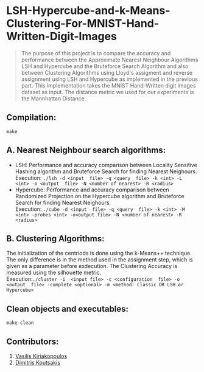 # LSH-Hypercube-and-k-Means-Clustering-For-MNIST-Hand-Written-Digit-Images

> The purpose of this project is to compare the accuracy and performance between the Approximate Nearest Neighbour Algorithms LSH and Hypercube and the Bruteforce Search Algorithm and also between Clustering Algorithms using Lloyd's assigment and reverse assignment using LSH and Hypercube as implemented in the previous part. This implementation takes the MNIST Hand-Written digit images dataset as input. The distance metric we used for our experiments is the Mannhattan Distance.

## Compilation:
```
make
```

## A. Nearest Neighbour search algorithms:
* LSH: Performance and accuracy comparison between Locality Sensitive Hashing algorithm and Bruteforce Search for finding Nearest Neighours.\
Execution: `./lsh -d <input  file> -q <query  file> -k <int> -L <int> -ο <output  file> -Ν <number of nearest> -R <radius>`
* Hypercube: Performance and accuracy comparison between Randomized Projection on the Hypercube algorithm and Bruteforce Search for finding Nearest Neighours.\
Execution: `./cube -d <input  file> -q <query  file> -k <int> -M <int> -probes <int> -ο<output file> -Ν <number of nearest> -R <radius>`

## B. Clustering Algorithms:
The initialization of the centriods is done using the k-Means++ technique. The only difference is in the method used in the assignment step, which is given as a parameter before exdecution. The Clustering Accuracy is measured using the silhouette metric.\
Execution:`./cluster -i  <input file> -c <configuration  file> -o <output  file> -complete <optional> -m <method: Classic OR LSH or Hypercube>`

## Clean objects and executables:
```
make clean
```

## Contributors:
1. [Vasilis Kiriakopoulos](https://github.com/MediaBilly)
2. [Dimitris Koutsakis](https://github.com/koutsd)